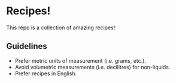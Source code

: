 # Recipes!

This repo is a collection of amazing recipes!

## Guidelines

* Prefer metric units of measurement (i.e. grams, etc.).
* Avoid volumetric measurements (i.e. decilitres) for non-liquids.
* Prefer recipes in English.
